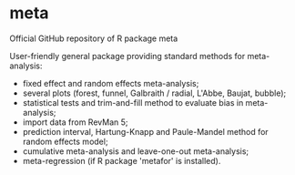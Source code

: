 # meta
Official GitHub repository of R package meta

User-friendly general package providing standard methods for meta-analysis:
 - fixed effect and random effects meta-analysis;
 - several plots (forest, funnel, Galbraith / radial, L'Abbe, Baujat, bubble);
 - statistical tests and trim-and-fill method to evaluate bias in meta-analysis;
 - import data from RevMan 5;
 - prediction interval, Hartung-Knapp and Paule-Mandel method for random effects model;
 - cumulative meta-analysis and leave-one-out meta-analysis;
 - meta-regression (if R package 'metafor' is installed).
